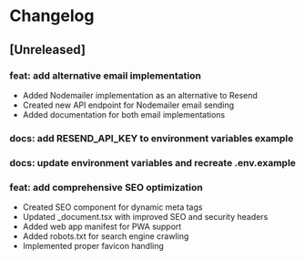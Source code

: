 # Changelog

## [Unreleased]

### feat: add alternative email implementation
- Added Nodemailer implementation as an alternative to Resend
- Created new API endpoint for Nodemailer email sending
- Added documentation for both email implementations

### docs: add RESEND_API_KEY to environment variables example
### docs: update environment variables and recreate .env.example

### feat: add comprehensive SEO optimization
- Created SEO component for dynamic meta tags
- Updated _document.tsx with improved SEO and security headers
- Added web app manifest for PWA support
- Added robots.txt for search engine crawling
- Implemented proper favicon handling
